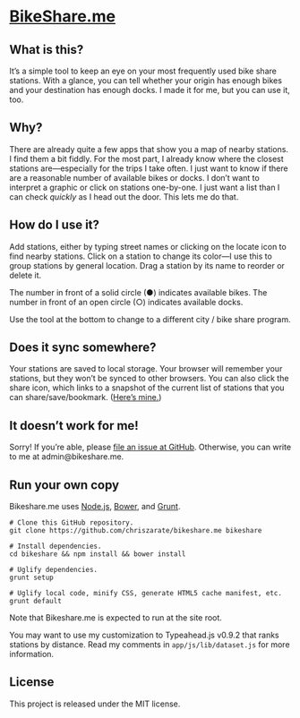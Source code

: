 # [BikeShare.me][bikeshare]

## What is this?

It’s a simple tool to keep an eye on your most frequently used bike share stations. With a glance, you can tell whether your origin has enough bikes and your destination has enough docks. I made it for me, but you can use it, too.

## Why?

There are already quite a few apps that show you a map of nearby stations. I find them a bit fiddly. For the most part, I already know where the closest stations are—especially for the trips I take often. I just want to know if there are a reasonable number of available bikes or docks. I don’t want to interpret a graphic or click on stations one-by-one. I just want a list than I can check _quickly_ as I head out the door. This lets me do that.

## How do I use it?

Add stations, either by typing street names or clicking on the locate icon to find nearby stations. Click on a station to change its color—I use this to group stations by general location. Drag a station by its name to reorder or delete it.

The number in front of a solid circle (●) indicates available bikes. The number in front of an open circle (○) indicates available docks.

Use the tool at the bottom to change to a different city / bike share program.

## Does it sync somewhere?

Your stations are saved to local storage. Your browser will remember your stations, but they won’t be synced to other browsers. You can also click the share icon, which links to a snapshot of the current list of stations that you can share/save/bookmark. ([Here’s mine.][shared])

## It doesn’t work for me!

Sorry! If you’re able, please [file an issue at GitHub][issues]. Otherwise, you can write to me at &#97;&#100;&#109;&#105;&#110;&#64;&#98;&#105;&#107;&#101;&#115;&#104;&#97;&#114;&#101;&#46;&#109;&#101;.

## Run your own copy

Bikeshare.me uses [Node.js][nodejs], [Bower][bower], and [Grunt][grunt].

```
# Clone this GitHub repository.
git clone https://github.com/chriszarate/bikeshare.me bikeshare

# Install dependencies.
cd bikeshare && npm install && bower install

# Uglify dependencies.
grunt setup

# Uglify local code, minify CSS, generate HTML5 cache manifest, etc.
grunt default
```

Note that Bikeshare.me is expected to run at the site root.

You may want to use my customization to Typeahead.js v0.9.2 that ranks stations by distance. Read my comments in `app/js/lib/dataset.js` for more information.

## License

This project is released under the MIT license.

<!-- References -->
[bikeshare]: http://bikeshare.me
[shared]: http://bikeshare.me/nyc/a7b-a6Y-a6Z-a57-a2q-b4U-b4c-b6H-c6a-c4B-d4Q-d4J
[issues]: https://github.com/chriszarate/bikeshare.me/issues
[nodejs]: http://nodejs.org
[bower]: https://github.com/bower/bower
[grunt]: http://gruntjs.com/

